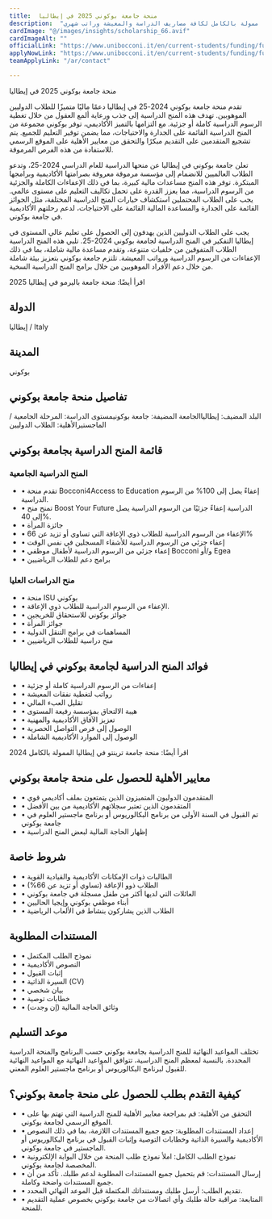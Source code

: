 ```yaml
---
title:  منحة جامعة بوكوني 2025 في إيطاليا 
description:  "فرصة ذهبية مقدمة من جامعة بوكوني في إيطاليا ممولة بالكامل لكافة مصاريف الدراسة والمعيشة وراتب شهري" 
cardImage: "@/images/insights/scholarship_66.avif" 
cardImageAlt: "" 
officialLink: "https://www.unibocconi.it/en/current-students/funding/funding-bachelor-science-and-law-programs" 
applyNowLink: "https://www.unibocconi.it/en/current-students/funding/funding-master-science-programs" 
teamApplyLink: "/ar/contact"

---
```


منحة جامعة بوكوني 2025 في إيطاليا

تقدم منحة جامعة بوكوني 2024-25 في إيطاليا دعمًا ماليًا متميزًا للطلاب الدوليين الموهوبين. تهدف هذه المنح الدراسية إلى جذب ورعاية ألمع العقول من خلال تغطية الرسوم الدراسية كاملة أو جزئية. مع التزامها بالتميز الأكاديمي، توفر بوكوني مجموعة من المنح الدراسية القائمة على الجدارة والاحتياجات، مما يضمن توفير التعليم للجميع. يتم تشجيع المتقدمين على التقديم مبكرًا والتحقق من معايير الأهلية على الموقع الرسمي للاستفادة من هذه الفرص المرموقة.

تعلن جامعة بوكوني في إيطاليا عن منحها الدراسية للعام الدراسي 2024-25، وتدعو الطلاب العالميين للانضمام إلى مؤسسة مرموقة معروفة بصرامتها الأكاديمية وبرامجها المبتكرة. توفر هذه المنح مساعدات مالية كبيرة، بما في ذلك الإعفاءات الكاملة والجزئية من الرسوم الدراسية، مما يعزز القدرة على تحمل تكاليف التعليم على مستوى عالمي. يجب على الطلاب المحتملين استكشاف خيارات المنح الدراسية المختلفة، مثل الجوائز القائمة على الجدارة والمساعدة المالية القائمة على الاحتياجات، لدعم رحلتهم الأكاديمية في جامعة بوكوني.

يجب على الطلاب الدوليين الذين يهدفون إلى الحصول على تعليم عالي المستوى في إيطاليا التفكير في المنح الدراسية لجامعة بوكوني 2024-25. تلبي هذه المنح الدراسية الطلاب المتفوقين من خلفيات متنوعة، وتقدم مساعدة مالية شاملة، بما في ذلك الإعفاءات من الرسوم الدراسية ورواتب المعيشة. تلتزم جامعة بوكوني بتعزيز بيئة شاملة من خلال دعم الأفراد الموهوبين من خلال برامج المنح الدراسية السخية.

اقرأ أيضًا: منحة جامعة باليرمو في إيطاليا 2025

## الدولة

إيطاليا / Italy

## المدينة

بوكوني

## تفاصيل منحة جامعة بوكوني

البلد المضيف: إيطالياالجامعة المضيفة: جامعة بوكونيمستوى الدراسة: المرحلة الجامعية / الماجستيرالأهلية: الطلاب الدوليين

## قائمة المنح الدراسية بجامعة بوكوني

### المنح الدراسية الجامعية

- • تقدم منحة Bocconi4Access to Education إعفاءً يصل إلى 100% من الرسوم الدراسية.
- • تمنح منح Boost Your Future الدراسية إعفاءً جزئيًا من الرسوم الدراسية يصل إلى 40%.
- • جائزة المرأة
- • الإعفاء من الرسوم الدراسية للطلاب ذوي الإعاقة التي تساوي أو تزيد عن 66%
- • إعفاء جزئي من الرسوم الدراسية للأشقاء المسجلين في نفس الوقت
- • إعفاء جزئي من الرسوم الدراسية لأطفال موظفي Bocconi و/أو Egea
- • برامج دعم للطلاب الرياضيين

### منح الدراسات العليا

- • منحة ISU بوكوني
- • الإعفاء من الرسوم الدراسية للطلاب ذوي الإعاقة.
- • جوائز بوكوني للاستحقاق للخريجين
- • جوائز المرأة
- • المساهمات في برامج التنقل الدولية
- • منح دراسية للطلاب الرياضيين

## فوائد المنح الدراسية لجامعة بوكوني في إيطاليا

- • إعفاءات من الرسوم الدراسية كاملة أو جزئية
- • رواتب لتغطية نفقات المعيشة
- • تقليل العبء المالي
- • هيبة الالتحاق بمؤسسة رفيعة المستوى
- • تعزيز الآفاق الأكاديمية والمهنية
- • الوصول إلى فرص التواصل الحصرية
- • الوصول إلى الموارد الأكاديمية الشاملة

اقرأ أيضًا: منحة جامعة ترينتو في إيطاليا الممولة بالكامل 2024

## معايير الأهلية للحصول على منحة جامعة بوكوني

- • المتقدمون الدوليون المتميزون الذين يتمتعون بملف أكاديمي قوي
- • المتقدمون الذين تعتبر سجلاتهم الأكاديمية من بين الأفضل
- • تم القبول في السنة الأولى من برنامج البكالوريوس أو برنامج ماجستير العلوم في جامعة بوكوني
- • إظهار الحاجة المالية لبعض المنح الدراسية

## شروط خاصة

- • الطالبات ذوات الإمكانات الأكاديمية والقيادية القوية
- • الطلاب ذوو الإعاقة (تساوي أو تزيد عن 66%)
- • العائلات التي لديها أكثر من طفل مسجلة في جامعة بوكوني
- • أبناء موظفي بوكوني وإيجيا الحاليين
- • الطلاب الذين يشاركون بنشاط في الألعاب الرياضية

## المستندات المطلوبة

- • نموذج الطلب المكتمل
- • النصوص الأكاديمية
- • إثبات القبول
- • السيرة الذاتية (CV)
- • بيان شخصي
- • خطابات توصية
- • وثائق الحاجة المالية (إن وجدت)

## موعد التسليم

تختلف المواعيد النهائية للمنح الدراسية بجامعة بوكوني حسب البرنامج والمنحة الدراسية المحددة. بالنسبة لمعظم المنح الدراسية، تتوافق المواعيد النهائية مع المواعيد النهائية للقبول لبرنامج البكالوريوس أو برنامج ماجستير العلوم المعني.

## كيفية التقدم بطلب للحصول على منحة جامعة بوكوني؟

- • التحقق من الأهلية: قم بمراجعة معايير الأهلية للمنح الدراسية التي تهتم بها على الموقع الرسمي لجامعة بوكوني.
- • إعداد المستندات المطلوبة: جمع جميع المستندات اللازمة، بما في ذلك النصوص الأكاديمية والسيرة الذاتية وخطابات التوصية وإثبات القبول في برنامج البكالوريوس أو الماجستير في جامعة بوكوني.
- • نموذج الطلب الكامل: املأ نموذج طلب المنحة من خلال البوابة الإلكترونية المخصصة لجامعة بوكوني.
- • إرسال المستندات: قم بتحميل جميع المستندات المطلوبة لدعم طلبك. تأكد من أن جميع المستندات واضحة وكاملة.
- • تقديم الطلب: أرسل طلبك ومستنداتك المكتملة قبل الموعد النهائي المحدد.
- • المتابعة: مراقبة حالة طلبك وأي اتصالات من جامعة بوكوني بخصوص عملية التقديم للمنحة.

